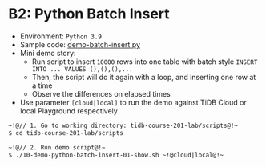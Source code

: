 # B2: Python Batch Insert
+ Environment: `Python 3.9`
+ Sample code:
[demo-batch-insert.py](https://github.com/pingcap/tidb-course-201-lab/blob/master/scripts/demo-batch-insert.py)
+ Mini demo story:
  + Run script to insert `10000` rows into one table with batch style `INSERT INTO ... VALUES (),(),(),...`
  + Then, the script will do it again with a loop, and inserting one row at a time
  + Observe the differences on elapsed times
+ Use parameter `[cloud|local]` to run the demo against TiDB Cloud or local Playground respectively
```8
~!@// 1. Go to working directory: tidb-course-201-lab/scripts@!~
$ cd tidb-course-201-lab/scripts

~!@// 2. Run demo script@!~
$ ./10-demo-python-batch-insert-01-show.sh ~!@cloud|local@!~

```